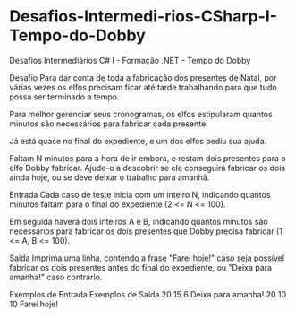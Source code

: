 # Desafios-Intermedi-rios-CSharp-I-Tempo-do-Dobby
Desafios Intermediários C# I - Formação .NET - Tempo do Dobby

Desafio
Para dar conta de toda a fabricação dos presentes de Natal, por várias vezes os elfos precisam ficar até tarde trabalhando para que tudo possa ser terminado a tempo.

Para melhor gerenciar seus cronogramas, os elfos estipularam quantos minutos são necessários para fabricar cada presente.

Já está quase no final do expediente, e um dos elfos pediu sua ajuda.

Faltam N minutos para a hora de ir embora, e restam dois presentes para o elfo Dobby fabricar. Ajude-o a descobrir se ele conseguirá fabricar os dois ainda hoje, ou se deve deixar o trabalho para amanhã.

Entrada
Cada caso de teste inicia com um inteiro N, indicando quantos minutos faltam para o final do expediente (2 <= N <= 100).

Em seguida haverá dois inteiros A e B, indicando quantos minutos são necessários para fabricar os dois presentes que Dobby precisa fabricar (1 <= A, B <= 100).

Saída
Imprima uma linha, contendo a frase "Farei hoje!" caso seja possível fabricar os dois presentes antes do final do expediente, ou "Deixa para amanha!" caso contrário.

 
Exemplos de Entrada	Exemplos de Saída
20
15 6	Deixa para amanha!
20
10 10	Farei hoje!
